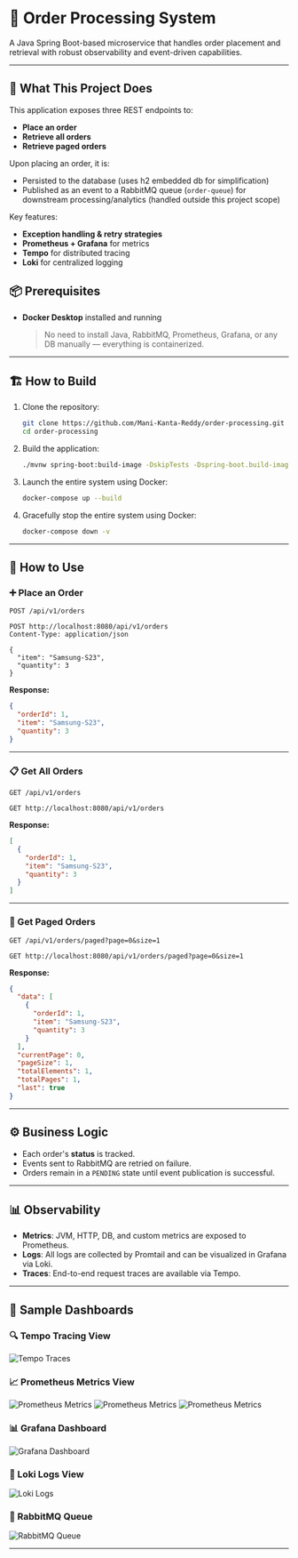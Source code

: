 # 🛒 Order Processing System

A Java Spring Boot-based microservice that handles order placement and retrieval with robust observability and event-driven capabilities.

---

## 🚀 What This Project Does

This application exposes three REST endpoints to:

- **Place an order**
- **Retrieve all orders**
- **Retrieve paged orders**

Upon placing an order, it is:

- Persisted to the database (uses h2 embedded db for simplification)
- Published as an event to a RabbitMQ queue (`order-queue`) for downstream processing/analytics (handled outside this project scope)

Key features:

- **Exception handling & retry strategies**
- **Prometheus + Grafana** for metrics
- **Tempo** for distributed tracing
- **Loki** for centralized logging

## 📦 Prerequisites

- **Docker Desktop** installed and running
  > No need to install Java, RabbitMQ, Prometheus, Grafana, or any DB manually — everything is containerized.

---

## 🏗️ How to Build

1. Clone the repository:
   ```bash
   git clone https://github.com/Mani-Kanta-Reddy/order-processing.git
   cd order-processing
   ```

2. Build the application:
   ```bash
   ./mvnw spring-boot:build-image -DskipTests -Dspring-boot.build-image.imageName=order-processing-app
   ```

3. Launch the entire system using Docker:
   ```bash
   docker-compose up --build
   ```

4. Gracefully stop the entire system using Docker:
   ```bash
   docker-compose down -v
   ```

---

## 📡 How to Use

### ➕ Place an Order

`POST /api/v1/orders`

```http
POST http://localhost:8080/api/v1/orders
Content-Type: application/json

{
  "item": "Samsung-S23",
  "quantity": 3
}
```

**Response:**

```json
{
  "orderId": 1,
  "item": "Samsung-S23",
  "quantity": 3
}
```

---

### 📋 Get All Orders

`GET /api/v1/orders`

```http
GET http://localhost:8080/api/v1/orders
```

**Response:**

```json
[
  {
    "orderId": 1,
    "item": "Samsung-S23",
    "quantity": 3
  }
]
```

---

### 📄 Get Paged Orders

`GET /api/v1/orders/paged?page=0&size=1`

```http
GET http://localhost:8080/api/v1/orders/paged?page=0&size=1
```

**Response:**

```json
{
  "data": [
    {
      "orderId": 1,
      "item": "Samsung-S23",
      "quantity": 3
    }
  ],
  "currentPage": 0,
  "pageSize": 1,
  "totalElements": 1,
  "totalPages": 1,
  "last": true
}
```

---

## ⚙️ Business Logic

- Each order's **status** is tracked.
- Events sent to RabbitMQ are retried on failure.
- Orders remain in a `PENDING` state until event publication is successful.

---

## 📊 Observability

- **Metrics**: JVM, HTTP, DB, and custom metrics are exposed to Prometheus.
- **Logs**: All logs are collected by Promtail and can be visualized in Grafana via Loki.
- **Traces**: End-to-end request traces are available via Tempo.

---

## 📸 Sample Dashboards

### 🔍 Tempo Tracing View

![Tempo Traces](screenshots/distributed-tracing-tempo.png)

### 📈 Prometheus Metrics View

![Prometheus Metrics](screenshots/prometheus-basic+jvm-stats.png)
![Prometheus Metrics](screenshots/prometheus-jvm-gc-stats.png)
![Prometheus Metrics](screenshots/prometheus-db-connectionpool+http-stats.png)

### 📊 Grafana Dashboard

![Grafana Dashboard](screenshots/grafana-dashboards.png)

### 📜 Loki Logs View

![Loki Logs](screenshots/centralised-log-store-loki.png)

### 🐇 RabbitMQ Queue

![RabbitMQ Queue](screenshots/rabbitmq-queue-stats.png)

---

